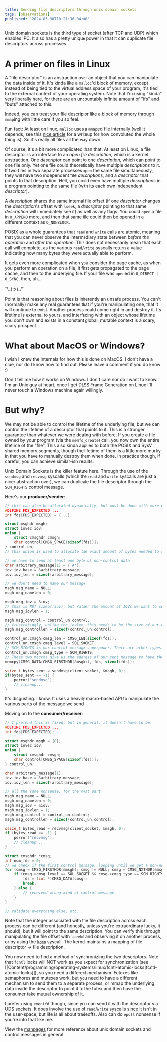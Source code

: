```yaml
---
title: Sending file descriptors through unix domain sockets
tags: [observations]
published: '2024-03-30T10:21:36-04:00'
---
```


Unix domain sockets is the third type of socket (after TCP and UDP) which enables IPC. It also has a pretty unique power in that it can duplicate file descriptors across processes.

# A primer on files in Linux

A "file descriptor" is an abstraction over an object that you can manipulate the data inside of it. It's kinda like a `malloc`'d block of memory, except instead of being tied to the virtual address space of your program, it's tied to the external context of your operating system. Note that I'm using "kinda" very liberally here, for there are an uncountably infinite amount of "ifs" and "buts" attached to this.

Indeed, you can treat your file descriptor like a block of memory through `mmap`ing with little care if you so feel.

Fun fact: At least on linux, `malloc` uses a `mmap`ed file internally (well it depends, see this [nice article](https://utcc.utoronto.ca/%7Ecks/space/blog/unix/SbrkVersusMmap) for a writeup for how convoluted the whole thing is). So it's really all files all the way down.

Of course, it's a bit more complicated than that. At least on Linux, a file descriptor is an interface to an _open file description_, which is a kernel abstraction. One _descriptor_ can point to one _description_, which can point to one file only. Yet one file could theoretically have multiple _descriptions_ to it. If two files in two separate processes `open` the same file simultaneously, they will have two independent file _descriptions_, and a _descriptor_ that points to that description. Hell, you could even have multiple _descriptions_ in a program pointing to the same file (with its each own independent _descriptor_).

A _description_ shares the same internal file offset (if one _descriptor_ changes the _description_'s offset with `lseek`, a _descriptor_ pointing to that same _description_ will immediately see it) as well as any flags. You could `open` a file in `O_APPEND` more, and then that same file could then be opened in a different context as `O_NONBLOCK`.

POSIX as a whole guarantees that `read` and `write` calls [are atomic](https://pubs.opengroup.org/onlinepubs/9699919799.2018edition/functions/V2_chap02.html#tag_15_09_07), meaning that you can never observe the intermediary state between _before the operation_ and _after the operation_. This does not necessarily mean that each call will complete, as the various `read`/`write` syscalls return a value indicating how many bytes they were actually able to perform.

It gets even more complicated when you consider the page cache, as when you perform an operation on a file, it first gets propagated to the page cache, and then to the underlying file. If your file was `open`ed in `O_DIRECT | O_SYNC`, then, uh...

¯\\\_(ツ)\_/¯

Point is that reasoning about files is inherently an unsafe process. You can't (normally) make any real guarantees that if you're manipulating one, that it will continue to exist. Another process could come right in and destroy it. Its lifetime is external to yours, and interfacing with an object whose lifetime you don't own and exists in a constant global, mutable context is a scary, scary prospect.

# What about MacOS or Windows?

I wish I knew the internals for how this is done on MacOS. I don't have a clue, nor do I know how to find out. Please leave a comment if you do know :)

Don't tell me how it works on Windows. I don't care nor do I want to know. I'm an Unix guy at heart, once I get DLSS Frame Generation on Linux I'll never touch a Windows machine again willingly.

# But why?

We may not be able to control the lifetime of the underlying file, but we can control the lifetime of a descriptor that points to it. This is a stronger guarantee than whatever we were dealing with before. If you create a file owned by your program (via the `memfd_create`) call, you now own the entire lifetime of the "file". This also kinda applies to both the POSIX and SysV shared memory segments, though the lifetime of them is a little more murky in that you have to manually destroy them when done. In practice though, if careful, you can achieve similar-ish results.

Unix Domain Sockets is the killer feature here. Through the use of the `sendmsg` and `recvmsg` syscalls (which the `read` and `write` syscalls are just a nicer abstraction over), we can duplicate the file descriptor through the `SCM_RIGHTS` control message.

Here's our **producer/sender**:

```c
// this can also be allocated dynamically, but must be done with more care
#DEFINE FDS_EXPECTED ...
int fds[FDS_EXPECTED] = {...};

struct msghdr msgh;
struct iovec iov;
union {
	struct cmsghdr cmsgh;
	char control[CMSG_SPACE(sizeof(fds))];
} control_un;
// this union is used to allocate the exact amount of bytes needed to send len(fds) amount of fds.

// we have to send at least one byte of non-control data
char arbitrary_message[1] = {'A'};
iov.iov_base = &arbitrary_message;
iov.iov_len = sizeof(arbitrary_message);

// we don't need to name our message
msgh.msg_name = NULL;
msgh.msg_namelen = 0;

msgh.msg_iov = &iov;
// this is NOT sizeof(iov), but rather the amount of IOVs we want to send (since we could send multiple).
msgh.msg_iovlen = 1;

msgh.msg_control = control_un.control;
// frustratingly, unlike the iovlen, this needs to be the size of our control_un buffer...
msgh.msg_controllen = sizeof(control_un.control);

control_un.cmsgh.cmsg_len = CMSG_LEN(sizeof(fds));
control_un.cmsgh.cmsg_level = SOL_SOCKET;
// SCM_RIGHTS is our control message superpower. There are other types as well.
control_un.cmsgh.cmsg_type = SCM_RIGHTS;
// These two macros give us the address of our sent message to have the data associated with the control message to be written into.
memcpy(CMSG_DATA(CMSG_FIRSTHDR(&msgh)), fds, sizeof(fds));

ssize_t bytes_sent = sendmsg(client_socket, &msgh, 0);
if(bytes_sent == -1) {
	perror("sendmsg");
	// cleanup...
}
```

It's disgusting. I know. It uses a heavily macro-based API to manipulate the various parts of the message we send.

Moving on to the **consumer/receiver**:

```c
// I pretend this is fixed, but in general, it doesn't have to be.
#DEFINE FDS_EXPECTED ...
int fds[FDS_EXPECTED];

struct msghdr msgh = {0};
struct iovec iov;
union {
	struct cmsghdr cmsgh;
	char control[CMSG_SPACE(sizeof(fds))];
} control_un;

char arbitrary_message[1];
iov.iov_base = &arbitrary_message;
iov.iov_len = sizeof(arbitrary_message);

// all the same nonsense, for the most part
msgh.msg_name = NULL;
msgh.msg_namelen = 0;
msgh.msg_iov = &iov;
msgh.msg_iovlen = 1;
msgh.msg_control = control_un.control;
msgh.msg_controllen = sizeof(control_un.control);

ssize_t bytes_read = recvmsg(client_socket, &msgh, 0);
if (bytes_read == -1) {
	perror("recvmsg");
	// cleanup ...
}

struct cmsghdr *cmsg;
int num_fds = 0;
// we check if the first control message, looping until we get a non-null one
for (cmsg = CMSG_FIRSTHDR(&msgh); cmsg != NULL; cmsg = CMSG_NXTHDR(&msgh, cmsg)) {
	if (cmsg->cmsg_level == SOL_SOCKET && cmsg->cmsg_type == SCM_RIGHTS) {
		fds = (int *)CMSG_DATA(cmsg);
		break;
	} else {
		// received wrong kind of control message
	}
}

// validate everything else, etc.
```

Note that the integer associated with the file description across each process can be different (and honestly, unless you're extraordinary lucky, it should), but it will point to the same description. You can verify this through manipulating the file offset with `lseek`s and observing it on another process, or by using the [`kcmp`](https://man7.org/linux/man-pages/man2/kcmp.2.html) syscall. The kernel maintains a mapping of file descriptor -> file description.

You now need to find a method of synchronizing the two descriptors. Note that `fcntl` locks will NOT work as you expect for synchronization (see [[Content/programming/operating-systems/linux/fcntl-atomic-locks|fcntl-atomic-locks]]), so you need a different mechanism. Futexes like semaphores and mutexes work, but you need to have a different mechanism to send them to a separate process, or mmap the underlying data inside the descriptor to point it to the futex and then have the consumer take mutual ownership of it.

I prefer using `eventfd` though, since you can send it with the descriptor via UDS sockets. It does involve the use of `read`/`write` syscalls since it isn't in the user-space, but life is all about tradeoffs. Also can do `epoll` nonsense if you're into that like me.

View the [manpages](https://man7.org/linux/man-pages/man7/unix.7.html) for more reference about unix domain sockets and control messages in general.
